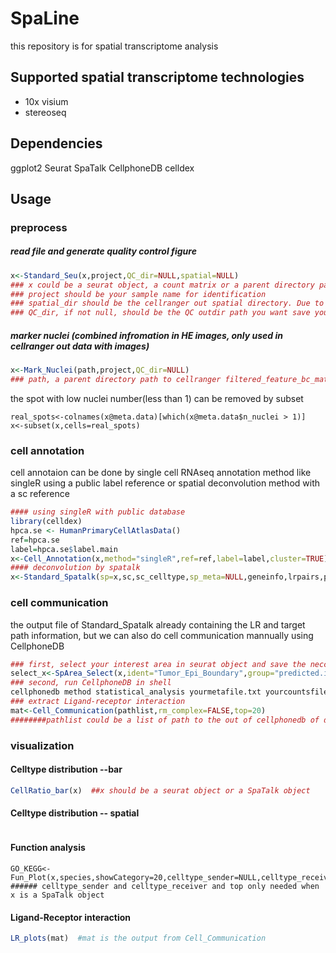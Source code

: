 # SpaLine
this repository is for spatial transcriptome analysis

## Supported spatial transcriptome technologies
- 10x visium 
- stereoseq 

## Dependencies 
ggplot2
Seurat
SpaTalk
CellphoneDB
celldex


## Usage
### preprocess 
##### read file and generate quality control figure
```R
x<-Standard_Seu(x,project,QC_dir=NULL,spatial=NULL) 
### x could be a seurat object, a count matrix or a parent directory path to cellranger filtered_feature_bc_matrix
### project should be your sample name for identification
### spatial_dir should be the cellranger out spatial directory. Due to lack of spatial HE images, if your data is from stereoseq, this parameter should set to NULL.
### QC_dir, if not null, should be the QC outdir path you want save your QC figures. Make sure you have access to the QC directory 
```

##### marker nuclei  (combined infromation in HE images, only used in cellranger out data with images)
```R
x<-Mark_Nuclei(path,project,QC_dir=NULL)
### path, a parent directory path to cellranger filtered_feature_bc_matrix
```
the spot with low nuclei number(less than 1) can be removed by subset
```
real_spots<-colnames(x@meta.data)[which(x@meta.data$n_nuclei > 1)]
x<-subset(x,cells=real_spots)
```

### cell annotation
cell annotaion can be done by single cell RNAseq annotation method like singleR using a public label reference or spatial deconvolution method with a sc reference
```R
#### using singleR with public database
library(celldex)
hpca.se <- HumanPrimaryCellAtlasData()
ref=hpca.se
label=hpca.se$label.main
x<-Cell_Annotation(x,method="singleR",ref=ref,label=label,cluster=TRUE)
#### deconvolution by spatalk
x<-Standard_Spatalk(sp=x,sc,sc_celltype,sp_meta=NULL,geneinfo,lrpairs,pathways)
```
### cell communication 
the output file of Standard_Spatalk already containing the LR and target path information, but we can also do cell communication mannually using CellphoneDB
```R
### first, select your interest area in seurat object and save the neccesary file for CellphoneDB
select_x<-SpArea_Select(x,ident="Tumor_Epi_Boundary",group="predicted.id",interestsID=c("Tumor","Epi"),spatial10x=FALSE,saveCPDB_dir=NULL)
### second, run CellphoneDB in shell
cellphonedb method statistical_analysis yourmetafile.txt yourcountsfile.txt --iterations=10 --threads=2
### extract Ligand-receptor interaction 
mat<-Cell_Communication(pathlist,rm_complex=FALSE,top=20)
########pathlist could be a list of path to the out of cellphonedb of different selected area 
```
### visualization
#### Celltype distribution --bar
```R
CellRatio_bar(x)  ##x should be a seurat object or a SpaTalk object
```
#### Celltype distribution -- spatial
```R

``` 
#### Function analysis 
```
GO_KEGG<-Fun_Plot(x,species,showCategory=20,celltype_sender=NULL,celltype_receiver=NULL,top=20)
###### celltype_sender and celltype_receiver and top only needed when x is a SpaTalk object
```

#### Ligand-Receptor interaction 
```R
LR_plots(mat)  #mat is the output from Cell_Communication
```
#### 

